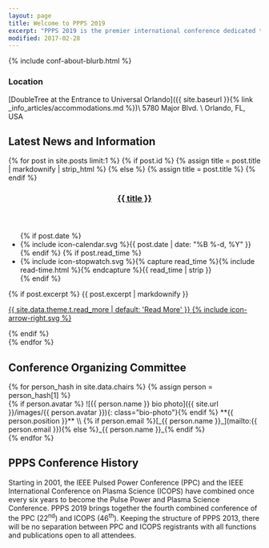 ```yaml
---
layout: page
title: Welcome to PPPS 2019
excerpt: "PPPS 2019 is the premier international conference dedicated to pulsed power and plasma science."
modified: 2017-02-28
---
```

 
{% include conf-about-blurb.html %}

### Location

[DoubleTree at the Entrance to Universal Orlando]({{ site.baseurl }}{% link _info_articles/accommodations.md %})\\
5780 Major Blvd. \\
Orlando, FL, USA

<div class="gallery-ender"></div>

## Latest News and Information

{% for post in site.posts limit:1 %}
{% if post.id %}
  {% assign title = post.title | markdownify | strip_html %}
{% else %}
  {% assign title = post.title %}
{% endif %}

<div class="entries">
<article class="entry">
  <header class="entry-header">
    <h3 class="entry-title">
      <a href="{{ post.url | relative_url }}" rel="bookmark">{{ title }}</a>
    </h3>
  </header>
  <footer class="entry-meta">
    <ul>
    {% if post.date %}
      <li><span class="icon">{% include icon-calendar.svg %}</span><time class="entry-time" datetime="{{ post.date | date_to_xmlschema }}">{{ post.date | date: "%B %-d, %Y" }}</time></li>
    {% endif %}
    {% if post.read_time %}
      <li><span class="icon">{% include icon-stopwatch.svg %}</span>{% capture read_time %}{% include read-time.html %}{% endcapture %}{{ read_time | strip }}</li>
    {% endif %}
    </ul>
  </footer>
  <div class="entry-excerpt">
    {% if post.excerpt %}
      {{ post.excerpt | markdownify }}
      <p><a href="{{ post.url | relative_url }}" class="more-link">{{ site.data.theme.t.read_more | default: 'Read More' }} <span class="icon icon--arrow-right">{% include icon-arrow-right.svg %}</span></a></p>
    {% endif %}
  </div>
</article>
</div>
{% endfor %}


## Conference Organizing Committee

<div class="gallery">
{% for person_hash in site.data.chairs %}
{% assign person = person_hash[1] %}
<div markdown="1" class="item">
{% if person.avatar %} ![{{ person.name }} bio photo]({{ site.url }}/images/{{ person.avatar }}){: class="bio-photo"}{% endif %}
**{{ person.position }}**  \\
{% if person.email %}[_{{ person.name }}_](mailto:{{ person.email }}){% else %}_{{ person.name }}_{% endif %}
</div>
{% endfor %}
</div>

<div class="gallery-ender"></div>


## PPPS Conference History

Starting in 2001, the IEEE Pulsed Power Conference (PPC) and the IEEE International Conference on Plasma Science (ICOPS) have combined once every six years to become the Pulse Power and Plasma Science Conference. PPPS 2019 brings together the fourth combined conference of the PPC (22<sup>nd</sup>) and ICOPS (46<sup>th</sup>).  Keeping the structure of PPPS 2013, there will be no separation between PPC and ICOPS registrants with all functions and publications open to all attendees.

